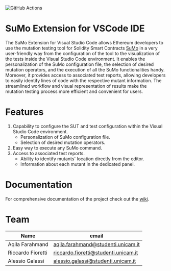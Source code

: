 ![GitHub Actions](https://github.com/RiccardoFio/SuMo-npm-extension/actions/workflows/node.js.yml/badge.svg)

# **SuMo Extension for VSCode IDE**

The SuMo Extension for Visual Studio Code allows Ethereum developers to use the mutation testing tool for Solidity Smart Contracts [SuMo](https://github.com/MorenaBarboni/SuMo-SOlidity-MUtator) in a very user-friendly way from the configuration of the tool to the visualization of the tests inside the Visual Studio Code environment. It enables the personalization of the SuMo configuration file, the selection of desired mutation operators, and the execution of all the SuMo functionalities handy.
Moreover, it provides access to associated test reports, allowing developers to easily identify lines of code with the respective mutant information. 
The streamlined workflow and visual representation of results make the mutation testing process more efficient and convenient for users.

# Features

1. Capability to configure the SUT and test configuration within the Visual Studio Code environment.
    - Personalization of SuMo configuration file.
    - Selection of desired mutation operators.
2. Easy way to execute any SuMo command.
3. Access to associated test reports.
    - Ability to identify mutants' location directly from the editor.
    - Information about each mutant in the dedicated panel.

# Documentation

For comprehensive documentation of the project check out the [wiki](https://github.com/RiccardoFio/SuMo-npm-extension/wiki).

# Team

|Name   |email  |
--- | --- |
|Aqila Farahmand|aqila.farahmand@studenti.unicam.it|
|Riccardo Fioretti|riccardo.fioretti@studenti.unicam.it|
|Alessio Galassi|alessio.galassi@studenti.unicam.it|

<!--
# License
By contributing to the SuMo Extension for VSCode IDE, you agree to release your contributions under the MIT License.
Thank you for considering a contribution to the SuMo Extension for VSCode IDE. Your contributions help make this project better for everyone.
-->
